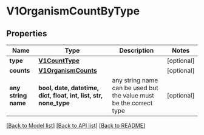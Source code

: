 # V1OrganismCountByType


## Properties
Name | Type | Description | Notes
------------ | ------------- | ------------- | -------------
**type** | [**V1CountType**](V1CountType.md) |  | [optional] 
**counts** | [**V1OrganismCounts**](V1OrganismCounts.md) |  | [optional] 
**any string name** | **bool, date, datetime, dict, float, int, list, str, none_type** | any string name can be used but the value must be the correct type | [optional]

[[Back to Model list]](../README.md#documentation-for-models) [[Back to API list]](../README.md#documentation-for-api-endpoints) [[Back to README]](../README.md)



